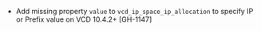 * Add missing property `value` to `vcd_ip_space_ip_allocation` to specify IP or Prefix value on VCD
  10.4.2+  [GH-1147]

